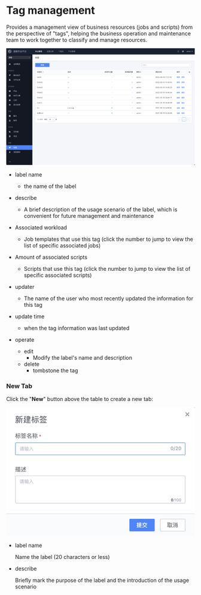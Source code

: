 # Tag management

Provides a management view of business resources (jobs and scripts) from the perspective of "tags", helping the business operation and maintenance team to work together to classify and manage resources.

![image-20220923174624550](media/image-20220923174624550.png)

- label name
   - the name of the label

- describe
   - A brief description of the usage scenario of the label, which is convenient for future management and maintenance

- Associated workload
   - Job templates that use this tag (click the number to jump to view the list of specific associated jobs)

- Amount of associated scripts
   - Scripts that use this tag (click the number to jump to view the list of specific associated scripts)

- updater
   - The name of the user who most recently updated the information for this tag

- update time
   - when the tag information was last updated

- operate
   - edit
     - Modify the label's name and description
   - delete
     - tombstone the tag

### New Tab

Click the "**New**" button above the table to create a new tab:

![image-20211019204310929](media/image-20211019204310929.png)

- label name

   Name the label (20 characters or less)

- describe

   Briefly mark the purpose of the label and the introduction of the usage scenario